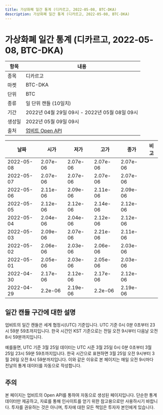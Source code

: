 ```yaml
---
title: 가상화폐 일간 통계 (디카르고, 2022-05-08, BTC-DKA)
description: 가상화폐 일간 통계 (디카르고, 2022-05-08, BTC-DKA)
---
```



가상화폐 일간 통계 (디카르고, 2022-05-08, BTC-DKA)
===

|항목|내용|
|--|--|
|종목|디카르고|
|마켓|BTC-DKA|
|단위|BTC|
|종류|일 단위 캔들 (10일치)|
|기간|2022년 04월 29일 09시 - 2022년 05월 08일 09시|
|생성일|2022년 05월 09일 09시|
|출처|[업비트 Open API](https://docs.upbit.com)|


|날짜|시가|저가|고가|종가|비고|
|--|--|--|--|--|--|
|2022-05-08|2.07e-06|2.07e-06|2.07e-06|2.07e-06|    |
|2022-05-07|2.07e-06|2.07e-06|2.07e-06|2.07e-06|    |
|2022-05-06|2.11e-06|2.09e-06|2.11e-06|2.09e-06|    |
|2022-05-05|2.12e-06|2.12e-06|2.14e-06|2.12e-06|    |
|2022-05-04|2.04e-06|2.04e-06|2.12e-06|2.12e-06|    |
|2022-05-03|2.09e-06|2.07e-06|2.21e-06|2.11e-06|    |
|2022-05-02|2.06e-06|2.03e-06|2.06e-06|2.03e-06|    |
|2022-05-01|2.05e-06|2.03e-06|2.05e-06|2.03e-06|    |
|2022-04-30|2.17e-06|2.12e-06|2.17e-06|2.12e-06|    |
|2022-04-29|2.2e-06|2.19e-06|2.2e-06|2.19e-06|    |


일간 캔들 구간에 대한 설명
---


업비트의 일간 캔들은 세계 협정시(UTC) 기준입니다. 
UTC 기준 0시 0분 0초부터 23시 59분 59초까지입니다. 
한국 시간인 KST 기준으로는 전일 오전 9시부터 다음날 오전 8시 59분까지입니다. 


예를들면, UTC 기준 3월 25일 데이터는 UTC 시준 3월 25일 0시 0분 0초부터 3월 25일 23시 59분 59초까지입니다. 
한국 시간으로 표현하면 3월 25일 오전 9시부터 3월 26일 오전 8시 59분까지입니다. 
이와 같은 이유로 본 페이지는 매일 오전 9시마다 전날의 통계 데이터를 자동으로 작성합니다. 


주의
---


본 페이지는 업비트의 Open API를 통하여 자동으로 생성된 페이지입니다. 
단순한 통계 데이터만 제공하고, 자료를 통해 인사이트를 얻기 위한 참고용으로만 사용하시기 바랍니다. 
투자를 권유하는 것은 아니며, 투자에 대한 모든 책임은 투자자 본인에게 있습니다. 
